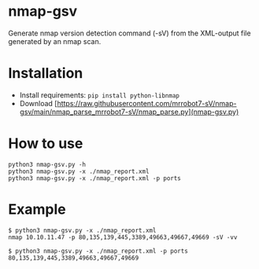 # nmap-gsv
Generate nmap version detection command (-sV) from the XML-output file generated by an nmap scan.
# Installation

+ Install requirements: ```pip install python-libnmap```
+ Download [https://raw.githubusercontent.com/mrrobot7-sV/nmap-gsv/main/nmap_parse_mrrobot7-sV/nmap_parse.py](nmap-gsv.py)

# How to use
```
python3 nmap-gsv.py -h
python3 nmap-gsv.py -x ./nmap_report.xml
python3 nmap-gsv.py -x ./nmap_report.xml -p ports
```

# Example
```
$ python3 nmap-gsv.py -x ./nmap_report.xml
nmap 10.10.11.47 -p 80,135,139,445,3389,49663,49667,49669 -sV -vv

$ python3 nmap-gsv.py -x ./nmap_report.xml -p ports
80,135,139,445,3389,49663,49667,49669
```

